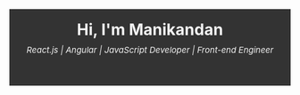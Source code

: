 <div style="text-align: center; padding: 20px; background: #333; color: #fff;">
    <h1 style="margin: 0; padding: 0; color: #f3f3f3;">Hi, I'm Manikandan</h1>
    <h6 style="font-size: 15px; font-weight: normal; margin-top: 10px; padding: 0; color: #f3f3f3;">React.js | Angular | JavaScript Developer | Front-end Engineer</h6>
</div>
